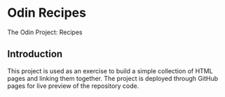 # Odin Recipes
The Odin Project: Recipes

## Introduction
This project is used as an exercise to build a simple collection of HTML pages and linking them together. The project is deployed through GitHub pages for live preview of the repository code.
